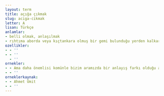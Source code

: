 ```yaml
---
layout: term
title: açığa çıkmak
slug: aciga-cikmak
letter: A
lisan: Türkçe
anlamlar:
- belli olmak, anlaşılmak
- rıhtıma aborda veya kıçtankara olmuş bir gemi bulunduğu yerden kalkarak daha uzaktaki bir yere demirlemek üzere kıyıdan uzaklaşmak
ozellikler:
- - ''
- - ''
  - ''
ornekler:
- - Ama daha önemlisi komünle bizim aramızda bir anlayış farkı olduğu açığa çıktı.
- - ''
orneklerkaynak:
- - Ahmet Ümit
- - ''
---
```

